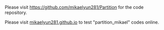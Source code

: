 Please visit https://github.com/mikaelyun281/Partition for the code repository.


Please visit [mikaelyun281.github.io](https://mikaelyun281.github.io/) to test "partition_mikael" codes online.


